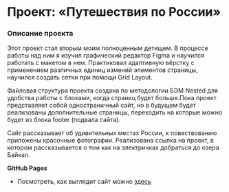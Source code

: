 # Проект: «Путешествия по России»

### Описание проекта
Этот проект стал вторым моим полноценным детищем. В процессе работы над ним я изучил графический редактор Figma и научился работать с макетом в нем. Практиковал адаптивную вёрстку с применением различных единиц измений элементов страницы, научился создать сетки при помощи Grid Layout.  

Файловая структура проекта создана по методологии БЭМ Nested для удобства работы с блоками, когда страниц будет больше.Пока проект представляет собой одностраничный сайт, но в будущем будет реализованы дополнительные страницы, переходить на которые можно будет из блока footer (подвала сайта).

Сайт рассказывает об удивительных местах России, к повествованию приложены красочные фотографии. Реализована ссылка на проект, в котором рассказывается о том как на электричках добраться до озера Байкал.

**GitHub Pages**

* Посмотреть, как выглядит сайт можно [здесь](https://vladosrus.github.io/russian-travel/)

